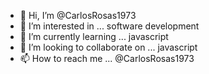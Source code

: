 - 👋 Hi, I’m @CarlosRosas1973
- 👀 I’m interested in ... software development
- 🌱 I’m currently learning ... javascript
- 💞️ I’m looking to collaborate on ... javascript
- 📫 How to reach me ... @CarlosRosas1973

<!---
CarlosRosas1973/CarlosRosas1973 is a ✨ special ✨ repository because its `README.md` (this file) appears on your GitHub profile.
You can click the Preview link to take a look at your changes.
--->
